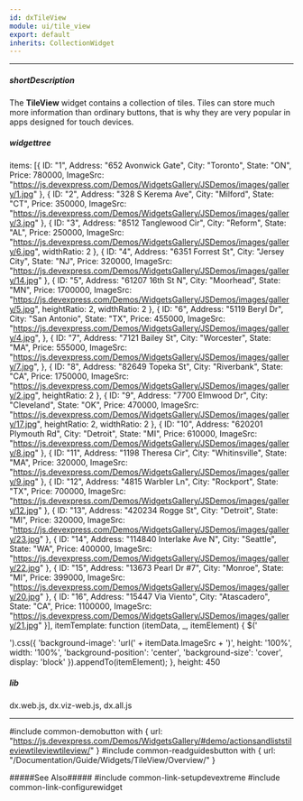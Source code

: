 ```yaml
---
id: dxTileView
module: ui/tile_view
export: default
inherits: CollectionWidget
---
```

---
##### shortDescription
The **TileView** widget contains a collection of tiles. Tiles can store much more information than ordinary buttons, that is why they are very popular in apps designed for touch devices.

##### widgettree
items: [{
    ID: "1",
    Address: "652 Avonwick Gate",
    City: "Toronto",
    State: "ON",
    Price: 780000,
    ImageSrc: "https://js.devexpress.com/Demos/WidgetsGallery/JSDemos/images/gallery/1.jpg"
}, {
    ID: "2",
    Address: "328 S Kerema Ave",
    City: "Milford",
    State: "CT",
    Price: 350000,
    ImageSrc: "https://js.devexpress.com/Demos/WidgetsGallery/JSDemos/images/gallery/3.jpg"
}, {
    ID: "3",
    Address: "8512 Tanglewood Cir",
    City: "Reform",
    State: "AL",
    Price: 250000,
    ImageSrc: "https://js.devexpress.com/Demos/WidgetsGallery/JSDemos/images/gallery/6.jpg",
    widthRatio: 2
}, {
    ID: "4",
    Address: "6351 Forrest St",
    City: "Jersey City",
    State: "NJ",
    Price: 320000,
    ImageSrc: "https://js.devexpress.com/Demos/WidgetsGallery/JSDemos/images/gallery/14.jpg"
}, {
    ID: "5",
    Address: "61207 16th St N",
    City: "Moorhead",
    State: "MN",
    Price: 1700000,
    ImageSrc: "https://js.devexpress.com/Demos/WidgetsGallery/JSDemos/images/gallery/5.jpg",
    heightRatio: 2,
    widthRatio: 2
}, {
    ID: "6",
    Address: "5119 Beryl Dr",
    City: "San Antonio",
    State: "TX",
    Price: 455000,
    ImageSrc: "https://js.devexpress.com/Demos/WidgetsGallery/JSDemos/images/gallery/4.jpg",
}, {
    ID: "7",
    Address: "7121 Bailey St",
    City: "Worcester",
    State: "MA",
    Price: 555000,
    ImageSrc: "https://js.devexpress.com/Demos/WidgetsGallery/JSDemos/images/gallery/7.jpg",
}, {
    ID: "8",
    Address: "82649 Topeka St",
    City: "Riverbank",
    State: "CA",
    Price: 1750000,
    ImageSrc: "https://js.devexpress.com/Demos/WidgetsGallery/JSDemos/images/gallery/2.jpg",
    heightRatio: 2
}, {
    ID: "9",
    Address: "7700 Elmwood Dr",
    City: "Cleveland",
    State: "OK",
    Price: 470000,
    ImageSrc: "https://js.devexpress.com/Demos/WidgetsGallery/JSDemos/images/gallery/17.jpg",
    heightRatio: 2,
    widthRatio: 2
}, {
    ID: "10",
    Address: "620201 Plymouth Rd",
    City: "Detroit",
    State: "MI",
    Price: 610000,
    ImageSrc: "https://js.devexpress.com/Demos/WidgetsGallery/JSDemos/images/gallery/8.jpg"
}, {
    ID: "11",
    Address: "1198 Theresa Cir",
    City: "Whitinsville",
    State: "MA",
    Price: 320000,
    ImageSrc: "https://js.devexpress.com/Demos/WidgetsGallery/JSDemos/images/gallery/9.jpg"
}, {
    ID: "12",
    Address: "4815 Warbler Ln",
    City: "Rockport",
    State: "TX",
    Price: 700000,
    ImageSrc: "https://js.devexpress.com/Demos/WidgetsGallery/JSDemos/images/gallery/12.jpg"
}, {
    ID: "13",
    Address: "420234 Rogge St",
    City: "Detroit",
    State: "MI",
    Price: 320000,
    ImageSrc: "https://js.devexpress.com/Demos/WidgetsGallery/JSDemos/images/gallery/23.jpg"
}, {
    ID: "14",
    Address: "114840 Interlake Ave N",
    City: "Seattle",
    State: "WA",
    Price: 400000,
    ImageSrc: "https://js.devexpress.com/Demos/WidgetsGallery/JSDemos/images/gallery/22.jpg"
}, {
    ID: "15",
    Address: "13673 Pearl Dr #7",
    City: "Monroe",
    State: "MI",
    Price: 399000,
    ImageSrc: "https://js.devexpress.com/Demos/WidgetsGallery/JSDemos/images/gallery/20.jpg"
}, {
    ID: "16",
    Address: "15447 Via Viento",
    City: "Atascadero",
    State: "CA",
    Price: 1100000,
    ImageSrc: "https://js.devexpress.com/Demos/WidgetsGallery/JSDemos/images/gallery/21.jpg"
}],
itemTemplate: function (itemData, _, itemElement) {
    $('<div />').css({
        'background-image': 'url(' + itemData.ImageSrc + ')',
        height: '100%',
        width: '100%',
        'background-position': 'center',
        'background-size': 'cover',
        display: 'block'
    }).appendTo(itemElement);
},
height: 450

##### lib
dx.web.js, dx.viz-web.js, dx.all.js

---
#include common-demobutton with {
    url: "https://js.devexpress.com/Demos/WidgetsGallery/#demo/actionsandliststileviewtileviewtileview/"
}
#include common-readguidesbutton with {
    url: "/Documentation/Guide/Widgets/TileView/Overview/"
}

#####See Also#####
#include common-link-setupdevextreme
#include common-link-configurewidget